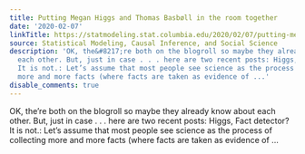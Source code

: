 ```yaml
---
title: Putting Megan Higgs and Thomas Basbøll in the room together
date: '2020-02-07'
linkTitle: https://statmodeling.stat.columbia.edu/2020/02/07/putting-megan-higgs-and-thomas-basboll-in-the-room-together/
source: Statistical Modeling, Causal Inference, and Social Science
description: 'OK, the&#8217;re both on the blogroll so maybe they already know about
  each other. But, just in case . . . here are two recent posts: Higgs, Fact detector?
  It is not.: Let’s assume that most people see science as the process of collecting
  more and more facts (where facts are taken as evidence of ...'
disable_comments: true
---
```

OK, the&#8217;re both on the blogroll so maybe they already know about each other. But, just in case . . . here are two recent posts: Higgs, Fact detector? It is not.: Let’s assume that most people see science as the process of collecting more and more facts (where facts are taken as evidence of ...